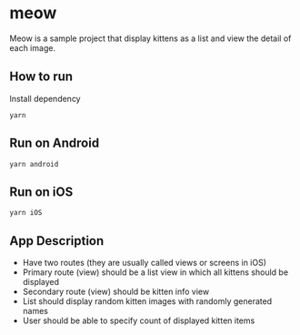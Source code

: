 # meow
Meow is a sample project that display kittens as a list and view the detail of each image.

## How to run
Install dependency
```
yarn
```

## Run on Android
```
yarn android
```

## Run on iOS
``` 
yarn iOS
```

## App Description
- Have two routes (they are usually called views or screens in iOS)
- Primary route (view) should be a list view in which all kittens should be displayed
- Secondary route (view) should be kitten info view
- List should display random kitten images with randomly generated names
- User should be able to specify count of displayed kitten items


